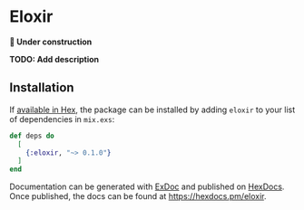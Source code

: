 # Eloxir

**🚧 Under construction**

**TODO: Add description**

## Installation

If [available in Hex](https://hex.pm/docs/publish), the package can be installed
by adding `eloxir` to your list of dependencies in `mix.exs`:

```elixir
def deps do
  [
    {:eloxir, "~> 0.1.0"}
  ]
end
```

Documentation can be generated with [ExDoc](https://github.com/elixir-lang/ex_doc)
and published on [HexDocs](https://hexdocs.pm). Once published, the docs can
be found at <https://hexdocs.pm/eloxir>.

